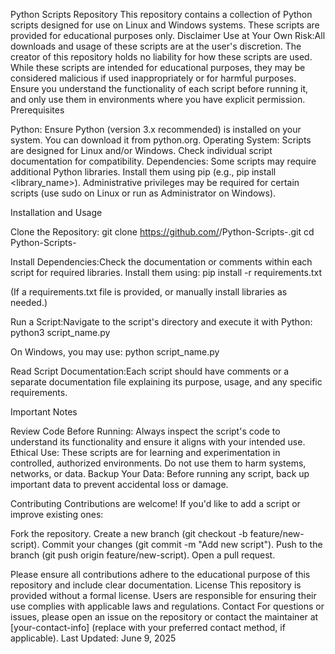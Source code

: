 Python Scripts Repository
This repository contains a collection of Python scripts designed for use on Linux and Windows systems. These scripts are provided for educational purposes only. 
Disclaimer
Use at Your Own Risk:All downloads and usage of these scripts are at the user's discretion. The creator of this repository holds no liability for how these scripts are used. While these scripts are intended for educational purposes, they may be considered malicious if used inappropriately or for harmful purposes. Ensure you understand the functionality of each script before running it, and only use them in environments where you have explicit permission.
Prerequisites

Python: Ensure Python (version 3.x recommended) is installed on your system. You can download it from python.org.
Operating System: Scripts are designed for Linux and/or Windows. Check individual script documentation for compatibility.
Dependencies: Some scripts may require additional Python libraries. Install them using pip (e.g., pip install <library_name>).
Administrative privileges may be required for certain scripts (use sudo on Linux or run as Administrator on Windows).

Installation and Usage

Clone the Repository:
git clone https://github.com/<your-username>/Python-Scripts-.git
cd Python-Scripts-


Install Dependencies:Check the documentation or comments within each script for required libraries. Install them using:
pip install -r requirements.txt

(If a requirements.txt file is provided, or manually install libraries as needed.)

Run a Script:Navigate to the script's directory and execute it with Python:
python3 script_name.py

On Windows, you may use:
python script_name.py


Read Script Documentation:Each script should have comments or a separate documentation file explaining its purpose, usage, and any specific requirements.


Important Notes

Review Code Before Running: Always inspect the script's code to understand its functionality and ensure it aligns with your intended use.
Ethical Use: These scripts are for learning and experimentation in controlled, authorized environments. Do not use them to harm systems, networks, or data.
Backup Your Data: Before running any script, back up important data to prevent accidental loss or damage.

Contributing
Contributions are welcome! If you'd like to add a script or improve existing ones:

Fork the repository.
Create a new branch (git checkout -b feature/new-script).
Commit your changes (git commit -m "Add new script").
Push to the branch (git push origin feature/new-script).
Open a pull request.

Please ensure all contributions adhere to the educational purpose of this repository and include clear documentation.
License
This repository is provided without a formal license. Users are responsible for ensuring their use complies with applicable laws and regulations.
Contact
For questions or issues, please open an issue on the repository or contact the maintainer at [your-contact-info] (replace with your preferred contact method, if applicable).
Last Updated: June 9, 2025
